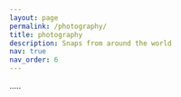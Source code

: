 ```yaml
---
layout: page
permalink: /photography/
title: photography
description: Snaps from around the world
nav: true
nav_order: 6
---
```


.....
